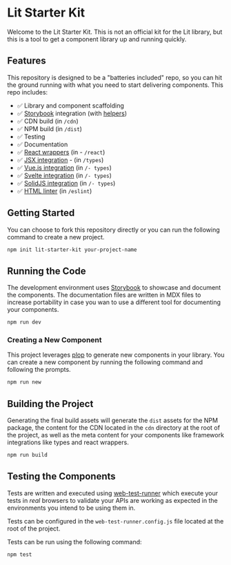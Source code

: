 # Lit Starter Kit

Welcome to the Lit Starter Kit. This is not an official kit for the Lit library, but this is a tool to get a component library up and running quickly.

## Features

This repository is designed to be a "batteries included" repo, so you can hit the ground running with what you need to start delivering components. This repo includes:

- ✅ Library and component scaffolding
- ✅ [Storybook](https://storybook.js.org/docs/get-started/frameworks/web-components-vite?renderer=web-components) integration (with [helpers](https://www.npmjs.com/package/wc-storybook-helpers))
- ✅ CDN build (in `/cdn`)
- ✅ NPM build (in `/dist`)
- ✅ Testing
- ✅ Documentation
- ✅ [React wrappers](https://www.npmjs.com/-package/custom-element-react-wrappers) (in - `/react`)
- ✅ [JSX integration](https://www.npmjs.com/-package/custom-element-jsx-integration) - (in `/types`)
- ✅ [Vue.js integration](https://www.npmjs.-com/package/-custom-element-vuejs-integration) (in `/- types`)
- ✅ [Svelte integration](https://www.npmjs.-com/package/-custom-element-svelte-integration) (in `/- types`)
- ✅ [SolidJS integration](https://www.npmjs.-com/package/-custom-element-solidjs-integration) (in `/- types`)
- ✅ [HTML linter](https://www.npmjs.com/package/eslint-plugin-custom-element) (in `/eslint`)

## Getting Started

You can choose to fork this repository directly or you can run the following command to create a new project.

```bash
npm init lit-starter-kit your-project-name
```

## Running the Code

The development environment uses [Storybook](https://storybook.js.org/) to showcase and document the components. The documentation files are written in MDX files to increase portability in case you wan to use a different tool for documenting your components.

```bash
npm run dev
```

### Creating a New Component

This project leverages [plop](https://www.npmjs.com/package/plop) to generate new components in your library. You can create a new component by running the following command and following the prompts.

```bash
npm run new
```

## Building the Project

Generating the final build assets will generate the `dist` assets for the NPM package, the content for the CDN located in the `cdn` directory at the root of the project, as well as the meta content for your components like framework integrations like types and react wrappers.

```bash
npm run build
```

## Testing the Components

Tests are written and executed using [web-test-runner](https://modern-web.dev/docs/test-runner/overview/) which execute your tests in _real_ browsers to validate your APIs are working as expected in the environments you intend to be using them in.

Tests can be configured in the `web-test-runner.config.js` file located at the root of the project.

Tests can be run using the following command:

```bash
npm test
```
